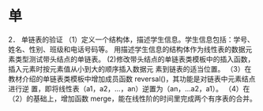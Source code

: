 # 单
2． 单链表的验证 
（1）定义一个结构体，描述学生信息。学生信息包括：学号、姓名、性别、班级和电话号码等。
用描述学生信息的结构体作为线性表的数据元素类型测试带头结点的单链表。
(2)修改带头结点的单链表类模板中的插入函数，插入元素时按元素值从小到大的顺序插入数据元
素到链表的适当位置。
（3）在教材介绍的单链表类模板中增加成员函数 reversal()，其功能是对链表中元素结点进行逆
置，即将线性表（a1，a2，…，an）逆置为（an，…a2，a1）。
（4）在（2）的基础上，增加函数 merge，能在线性阶的时间里完成两个有序表的合并。
